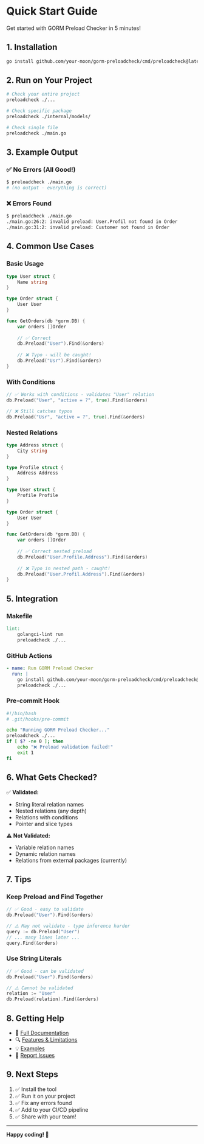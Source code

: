# Quick Start Guide

Get started with GORM Preload Checker in 5 minutes!

## 1. Installation

```bash
go install github.com/your-moon/gorm-preloadcheck/cmd/preloadcheck@latest
```

## 2. Run on Your Project

```bash
# Check your entire project
preloadcheck ./...

# Check specific package
preloadcheck ./internal/models/

# Check single file
preloadcheck ./main.go
```

## 3. Example Output

### ✅ No Errors (All Good!)

```bash
$ preloadcheck ./main.go
# (no output - everything is correct)
```

### ❌ Errors Found

```bash
$ preloadcheck ./main.go
./main.go:26:2: invalid preload: User.Profil not found in Order
./main.go:31:2: invalid preload: Customer not found in Order
```

## 4. Common Use Cases

### Basic Usage

```go
type User struct {
    Name string
}

type Order struct {
    User User
}

func GetOrders(db *gorm.DB) {
    var orders []Order
    
    // ✅ Correct
    db.Preload("User").Find(&orders)
    
    // ❌ Typo - will be caught!
    db.Preload("Usr").Find(&orders)
}
```

### With Conditions

```go
// ✅ Works with conditions - validates "User" relation
db.Preload("User", "active = ?", true).Find(&orders)

// ❌ Still catches typos
db.Preload("Usr", "active = ?", true).Find(&orders)
```

### Nested Relations

```go
type Address struct {
    City string
}

type Profile struct {
    Address Address
}

type User struct {
    Profile Profile
}

type Order struct {
    User User
}

func GetOrders(db *gorm.DB) {
    var orders []Order
    
    // ✅ Correct nested preload
    db.Preload("User.Profile.Address").Find(&orders)
    
    // ❌ Typo in nested path - caught!
    db.Preload("User.Profil.Address").Find(&orders)
}
```

## 5. Integration

### Makefile

```makefile
lint:
	golangci-lint run
	preloadcheck ./...
```

### GitHub Actions

```yaml
- name: Run GORM Preload Checker
  run: |
    go install github.com/your-moon/gorm-preloadcheck/cmd/preloadcheck@latest
    preloadcheck ./...
```

### Pre-commit Hook

```bash
#!/bin/bash
# .git/hooks/pre-commit

echo "Running GORM Preload Checker..."
preloadcheck ./...
if [ $? -ne 0 ]; then
    echo "❌ Preload validation failed!"
    exit 1
fi
```

## 6. What Gets Checked?

✅ **Validated:**
- String literal relation names
- Nested relations (any depth)
- Relations with conditions
- Pointer and slice types

⚠️ **Not Validated:**
- Variable relation names
- Dynamic relation names
- Relations from external packages (currently)

## 7. Tips

### Keep Preload and Find Together

```go
// ✅ Good - easy to validate
db.Preload("User").Find(&orders)

// ⚠️ May not validate - type inference harder
query := db.Preload("User")
// ... many lines later ...
query.Find(&orders)
```

### Use String Literals

```go
// ✅ Good - can be validated
db.Preload("User").Find(&orders)

// ⚠️ Cannot be validated
relation := "User"
db.Preload(relation).Find(&orders)
```

## 8. Getting Help

- 📖 [Full Documentation](README.md)
- 🔍 [Features & Limitations](docs/FEATURES.md)
- 💡 [Examples](examples/)
- 🐛 [Report Issues](https://github.com/your-moon/gorm-preloadcheck/issues)

## 9. Next Steps

1. ✅ Install the tool
2. ✅ Run it on your project
3. ✅ Fix any errors found
4. ✅ Add to your CI/CD pipeline
5. ✅ Share with your team!

---

**Happy coding! 🚀**

